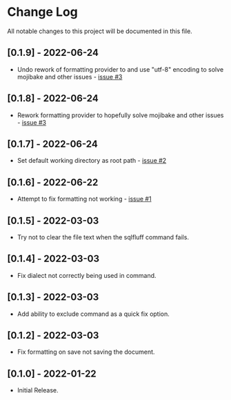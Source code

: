 # Change Log

All notable changes to this project will be documented in this file.

## [0.1.9] - 2022-06-24

- Undo rework of formatting provider to and use "utf-8" encoding to solve mojibake and other issues - [issue #3](https://github.com/RobertOstermann/vscode-sqlfluff-extended/issues/3)

## [0.1.8] - 2022-06-24

- Rework formatting provider to hopefully solve mojibake and other issues - [issue #3](https://github.com/RobertOstermann/vscode-sqlfluff-extended/issues/3)

## [0.1.7] - 2022-06-24

- Set default working directory as root path - [issue #2](https://github.com/RobertOstermann/vscode-sqlfluff-extended/issues/2)

## [0.1.6] - 2022-06-22

- Attempt to fix formatting not working - [issue #1](https://github.com/RobertOstermann/vscode-sqlfluff-extended/issues/1)

## [0.1.5] - 2022-03-03

- Try not to clear the file text when the sqlfluff command fails.

## [0.1.4] - 2022-03-03

- Fix dialect not correctly being used in command.

## [0.1.3] - 2022-03-03

- Add ability to exclude command as a quick fix option.

## [0.1.2] - 2022-03-03

- Fix formatting on save not saving the document.

## [0.1.0] - 2022-01-22

- Initial Release.
